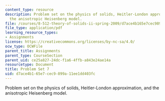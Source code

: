 ```yaml
---
content_type: resource
description: Problem set on the physics of solids, Heitler-London approximation, and
  the anisotropic Heisenberg model.
file: /courses/8-512-theory-of-solids-ii-spring-2009/d7ace4b165e7cec9899a11ee1dd403fc_MIT8_512s09_2004_pset07.pdf
file_type: application/pdf
learning_resource_types:
- Assignments
license: https://creativecommons.org/licenses/by-nc-sa/4.0/
ocw_type: OCWFile
parent_title: Assignments
parent_type: CourseSection
parent_uid: ce25a827-24dc-f1a6-4ffb-a843e24ae14a
resourcetype: Document
title: Problem Set 7
uid: d7ace4b1-65e7-cec9-899a-11ee1dd403fc
---
```

Problem set on the physics of solids, Heitler-London approximation, and the anisotropic Heisenberg model.